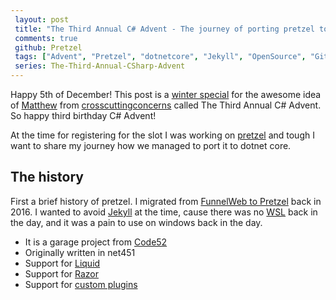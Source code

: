 ```yaml
---
 layout: post 
 title: "The Third Annual C# Advent - The journey of porting pretzel to dotnetcore"
 comments: true
 github: Pretzel
 tags: ["Advent", "Pretzel", "dotnetcore", "Jekyll", "OpenSource", "GitHub"]
 series: The-Third-Annual-CSharp-Advent
---
```


Happy 5th of December! This post is a [winter special](https://crosscuttingconcerns.com/The-Third-Annual-csharp-Advent) for the awesome idea of [Matthew](https://twitter.com/mgroves) from [crosscuttingconcerns](https://crosscuttingconcerns.com) called The Third Annual C# Advent. So happy third birthday C# Advent!

At the time for registering for the slot I was working on [pretzel](https://github.com/Code52/pretzel) and tough I want to share my journey how we managed to port it to dotnet core.

## The history

First a brief history of pretzel. I migrated from [FunnelWeb to Pretzel](/series/migrating-from-funnelweb-to-pretzel/) back in 2016. I wanted to avoid [Jekyll](https://jekyllrb.com/) at the time, cause there was no [WSL](https://docs.microsoft.com/en-us/windows/wsl/about) back in the day, and it was a pain to use on windows back in the day.

 - It is a garage project from [Code52](http://code52.org/pretzel/)
 - Originally written in net451
 - Support for [Liquid](https://shopify.github.io/liquid/)
 - Support for [Razor](https://docs.microsoft.com/en-us/aspnet/core/mvc/views/razor?view=aspnetcore-3.0)
 - Support for [custom plugins](https://github.com/Code52/pretzel/wiki/Plugins)


